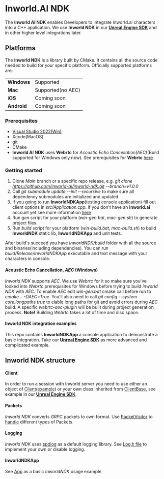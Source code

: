 # Inworld.AI NDK

The **Inworld AI NDK** enables Developers to integrate Inworld.ai characters into a C++ application. We use **Inworld NDK** in our [**Unreal Engine SDK**](https://docs.inworld.ai/docs/tutorial-integrations/unreal-engine/) and in other higher level integrations later. 

## Platforms

The **Inworld NDK** is a library built by CMake. It contains all the source code needed to build for your specific platform. Officially supported platforms are:

<table>
  <tr>
    <td><b>Windows</b></td>
    <td>Supported</td>
  </tr>
  <tr>
    <td><b>Mac</b></td>
    <td>Supported(no AEC)</td>
  </tr>
  <tr>
    <td><b>iOS</b></td>
    <td>Coming soon</td>
  </tr>
  <tr>
    <td><b>Android</b></td>
    <td>Coming soon</td>
  </tr>
</table>

### Prerequisites

- [Visual Studio 2022(Win)](https://docs.inworld.ai/docs/tutorial-integrations/unreal-engine/getting-started/#installing-visual-studio)
- Xcode(MacOS)
- git
- CMake
- **Inworld AI NDK** uses **Webrtc** for *Acoustic Echo Cancellation(AEC)*(Build supported for Windows only now). See prerequisites for **Webrtc** [here](https://webrtc.github.io/webrtc-org/native-code/development/prerequisite-sw/)

### Getting started

1. Clone *Main* branch or a specific repo release, e.g. *git clone https://github.com/inworld-ai/inworld-ndk.git --branch=v1.0.0*
2. Call *git submodule update --init --recursive* to make sure all dependency submodules are initialized and updated
3. If you going to run **InworldNDKApp**(testing console application) fill out client options in *src/Application.cpp*. If you don't have an **Inworld.ai** account yet see more information [here](https://docs.inworld.ai/docs/intro)
4. Run *gen* script for your platform (*win-gen.bat*, *mac-gen.sh*) to generate project files
5. Run *build* script for your platform (*win-build.bat*, *mac-build.sh*) to build **InworldNDK** static lib, **InworldNDKApp** and unit tests.

After build's succeed you have *InworldNDK/build* folder with all the source and binaries(including dependencies). You can run *build/Release/InworldNDKApp* executable and text message with your characters in console.

#### Acoustic Echo Cancellation, *AEC* (Windows)

*Inworld NDK* supports *AEC*. We use *Webrtc* for it so make sure you've looked into *Webrtc* prerequisites for Windows before trying to build *Inworld NDK* with *AEC*. To enable *AEC* edit *win-gen.bat* cmake call before run to *cmake .. -DAEC=True*. You'll also need to call *git config --system core.longpaths true* to elable long paths for git and avoid errors during *AEC* build. A specific *webrtc-aec-plugin* will be built during project generation process. **Note!** Building *Webrtc* takes a lot of time and disc space.

#### Inworld NDK integration examples

This repo contains **InworldNDKApp** a console application to demonstrate a basic integration. Take our [**Unreal Engine SDK**](https://docs.inworld.ai/docs/tutorial-integrations/unreal-engine/) as more advanced and complicated example.

## Inworld NDK structure

#### Client

In order to run a session with Inworld server you need to use either an object of [Client](https://github.com/inworld-ai/inworld-ndk/blob/main/InworldNDK/src/Client.h#:~:text=class%20INWORLDAINDK_API-,Client,-%3A%20public%20ClientBase)([example](https://github.com/inworld-ai/inworld-ndk/blob/main/src/Application.h#:~:text=Inworld%3A%3AClient%20_Client%3B)) or your own class inherited from [ClientBase](https://github.com/inworld-ai/inworld-ndk/blob/main/InworldNDK/src/Client.h#:~:text=class%20INWORLDAINDK_API-,ClientBase,-%7B), see example in our [**Unreal Engine SDK**](https://docs.inworld.ai/docs/tutorial-integrations/unreal-engine/).

#### Packets

*Inworld NDK* converts *GRPC* packets to own format. Use [PacketVisitor](https://github.com/inworld-ai/inworld-ndk/blob/main/src/Application.h#:~:text=Inworld%3A%3AClient%20_Client%3B) to [handle](https://github.com/inworld-ai/inworld-ndk/blob/main/src/PacketHandler.h#:~:text=class-,PacketHandler,-%3A%20public%20Inworld) different types of Packets.

#### Logging

*Inworld NDK* uses [spdlog](https://github.com/gabime/spdlog) as a default logging library. See [Log.h file](https://github.com/inworld-ai/inworld-ndk/blob/main/InworldNDK/src/Utils/Log.h#:~:text=/-,Log.h,-Go%20to%20file) to implement your own or disable logging.

#### InworldNDKApp

See [App](https://github.com/inworld-ai/inworld-ndk/blob/main/src/Application.h#:~:text=class-,App,-%7B) as a basic *InworldNDK* usage example. 
